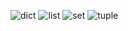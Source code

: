 ![dict](https://user-images.githubusercontent.com/84277750/118466533-94e7fc80-b720-11eb-9320-e813c3b44e30.PNG)
![list](https://user-images.githubusercontent.com/84277750/118466542-96b1c000-b720-11eb-8544-8b6b7e089b84.PNG)
![set](https://user-images.githubusercontent.com/84277750/118466545-96b1c000-b720-11eb-9ed9-2c9921d1c15f.PNG)
![tuple](https://user-images.githubusercontent.com/84277750/118466547-974a5680-b720-11eb-886e-ceb5e44dcf59.PNG)
